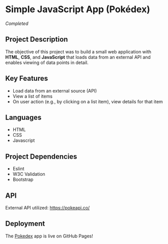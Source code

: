 # Simple JavaScript App (Pokédex)
*Completed*
## Project Description 
The objective of this project was to build a small web application with **HTML**, **CSS**, and **JavaScript** that loads data from an external API and enables viewing of data points in detail.
## Key Features
* Load data from an external source (API)
* View a list of items
* On user action (e.g., by clicking on a list item), view details for that item
## Languages
* HTML
* CSS
* Javascript
## Project Dependencies
* Eslint
* W3C Validation
* Bootstrap
## API
External API utilized: https://pokeapi.co/
## Deployment
The [Pokedex](https://nmhdz.github.io/PokeDex-App/) app is live on GitHub Pages!
